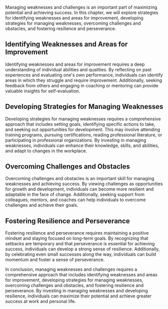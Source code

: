 
Managing weaknesses and challenges is an important part of maximizing potential and achieving success. In this chapter, we will explore strategies for identifying weaknesses and areas for improvement, developing strategies for managing weaknesses, overcoming challenges and obstacles, and fostering resilience and perseverance.

Identifying Weaknesses and Areas for Improvement
------------------------------------------------

Identifying weaknesses and areas for improvement requires a deep understanding of individual abilities and qualities. By reflecting on past experiences and evaluating one's own performance, individuals can identify areas in which they struggle and require improvement. Additionally, seeking feedback from others and engaging in coaching or mentoring can provide valuable insights for self-evaluation.

Developing Strategies for Managing Weaknesses
---------------------------------------------

Developing strategies for managing weaknesses requires a comprehensive approach that includes setting goals, identifying specific actions to take, and seeking out opportunities for development. This may involve attending training programs, pursuing certifications, reading professional literature, or participating in professional organizations. By investing in managing weaknesses, individuals can enhance their knowledge, skills, and abilities, and adapt to changes in the workplace.

Overcoming Challenges and Obstacles
-----------------------------------

Overcoming challenges and obstacles is an important skill for managing weaknesses and achieving success. By viewing challenges as opportunities for growth and development, individuals can become more resilient and adaptable in the face of change. Additionally, seeking support from colleagues, mentors, and coaches can help individuals to overcome challenges and achieve their goals.

Fostering Resilience and Perseverance
-------------------------------------

Fostering resilience and perseverance requires maintaining a positive mindset and staying focused on long-term goals. By recognizing that setbacks are temporary and that perseverance is essential for achieving success, individuals can develop a strong sense of resilience. Additionally, by celebrating even small successes along the way, individuals can build momentum and foster a sense of perseverance.

In conclusion, managing weaknesses and challenges requires a comprehensive approach that includes identifying weaknesses and areas for improvement, developing strategies for managing weaknesses, overcoming challenges and obstacles, and fostering resilience and perseverance. By investing in managing weaknesses and developing resilience, individuals can maximize their potential and achieve greater success at work and personal life.
